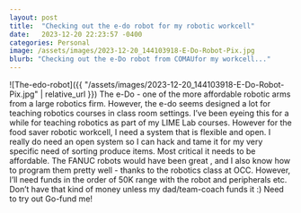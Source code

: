 ```yaml
---
layout: post
title:  "Checking out the e-do robot for my robotic workcell"
date:   2023-12-20 22:23:57 -0400
categories: Personal
image: /assets/images/2023-12-20_144103918-E-Do-Robot-Pix.jpg
blurb: "Checking out the e-Do robot from COMAUfor my workcell..."
---
```

![The-edo-robot]({{ "/assets/images/2023-12-20_144103918-E-Do-Robot-Pix.jpg" | relative_url }})
The e-Do - one of the more affordable robotic arms from a large robotics firm. However, the e-do seems designed a lot for teaching robotics courses in class room settings. I’ve been eyeing this for a while for teaching robotics as part of my LIME Lab courses.
However for the food saver robotic workcell, I need a system that is flexible and open.
I really do need an open system so I can hack and tame it for my very specific need of sorting produce items.
Most critical it needs to be affordable. The FANUC robots would have been great , and I also know how to program them pretty well - thanks to the robotics class at OCC. However, I’ll need funds in the order of 50K range with the robot and peripherals etc.
Don’t have that kind of money unless my dad/team-coach funds it :)    Need to try out Go-fund me!
